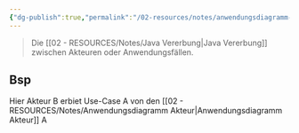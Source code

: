 ```yaml
---
{"dg-publish":true,"permalink":"/02-resources/notes/anwendungsdiagramm-generalization/","tags":["UML/Anwendungsdiagramm"],"noteIcon":"","updated":"2025-03-21T14:38:23.875+01:00"}
---
```


>Die [[02 - RESOURCES/Notes/Java Vererbung\|Java Vererbung]] zwischen Akteuren oder Anwendungsfällen.

<style> .container {font-family: sans-serif; text-align: center;} .button-wrapper button {z-index: 1;height: 40px; width: 100px; margin: 10px;padding: 5px;} .excalidraw .App-menu_top .buttonList { display: flex;} .excalidraw-wrapper { height: 800px; margin: 50px; position: relative;} :root[dir="ltr"] .excalidraw .layer-ui__wrapper .zen-mode-transition.App-menu_bottom--transition-left {transform: none;} </style><script src="https://cdn.jsdelivr.net/npm/react@17/umd/react.production.min.js"></script><script src="https://cdn.jsdelivr.net/npm/react-dom@17/umd/react-dom.production.min.js"></script><script type="text/javascript" src="https://cdn.jsdelivr.net/npm/@excalidraw/excalidraw@0/dist/excalidraw.production.min.js"></script><div id="Anwendungsdiagramm_generalization_2025-03-21_1420.00.excalidraw.md1"></div><script>(function(){const InitialData={"type":"excalidraw","version":2,"source":"https://github.com/zsviczian/obsidian-excalidraw-plugin/releases/tag/2.8.3","elements":[{"id":"BiEP683NOZ2rJqSjv8sK5","type":"arrow","x":-157,"y":-258.4375,"width":118,"height":0,"angle":0,"strokeColor":"#2f9e44","backgroundColor":"transparent","fillStyle":"solid","strokeWidth":2,"strokeStyle":"solid","roughness":1,"opacity":100,"groupIds":[],"frameId":null,"index":"a1","roundness":{"type":2},"seed":1229755259,"version":307,"versionNonce":2110342523,"isDeleted":false,"boundElements":[],"updated":1742564754781,"link":null,"locked":false,"points":[[0,0],[118,0]],"lastCommittedPoint":null,"startBinding":null,"endBinding":null,"startArrowhead":null,"endArrowhead":"triangle_outline","elbowed":false}],"appState":{"theme":"dark","viewBackgroundColor":"#ffffff","currentItemStrokeColor":"#2f9e44","currentItemBackgroundColor":"transparent","currentItemFillStyle":"solid","currentItemStrokeWidth":2,"currentItemStrokeStyle":"solid","currentItemRoughness":1,"currentItemOpacity":100,"currentItemFontFamily":5,"currentItemFontSize":20,"currentItemTextAlign":"left","currentItemStartArrowhead":null,"currentItemEndArrowhead":"triangle_outline","currentItemArrowType":"round","scrollX":741.0639124576003,"scrollY":586.5365261426739,"zoom":{"value":2},"currentItemRoundness":"round","gridSize":20,"gridStep":5,"gridModeEnabled":false,"gridColor":{"Bold":"rgba(217, 217, 217, 0.5)","Regular":"rgba(230, 230, 230, 0.5)"},"currentStrokeOptions":null,"frameRendering":{"enabled":true,"clip":true,"name":true,"outline":true},"objectsSnapModeEnabled":false,"activeTool":{"type":"selection","customType":null,"locked":false,"lastActiveTool":null}},"files":{}};InitialData.scrollToContent=true;App=()=>{const e=React.useRef(null),t=React.useRef(null),[n,i]=React.useState({width:void 0,height:void 0});return React.useEffect(()=>{i({width:t.current.getBoundingClientRect().width,height:t.current.getBoundingClientRect().height});const e=()=>{i({width:t.current.getBoundingClientRect().width,height:t.current.getBoundingClientRect().height})};return window.addEventListener("resize",e),()=>window.removeEventListener("resize",e)},[t]),React.createElement(React.Fragment,null,React.createElement("div",{className:"excalidraw-wrapper",ref:t},React.createElement(ExcalidrawLib.Excalidraw,{ref:e,width:n.width,height:n.height,initialData:InitialData,viewModeEnabled:!0,zenModeEnabled:!0,gridModeEnabled:!1})))},excalidrawWrapper=document.getElementById("Anwendungsdiagramm_generalization_2025-03-21_1420.00.excalidraw.md1");ReactDOM.render(React.createElement(App),excalidrawWrapper);})();</script>
## Bsp
<div id="Anwendungsdiagramm_generalization_2025-03-21_1418.09.excalidraw.md2"></div><script>(function(){const InitialData={"type":"excalidraw","version":2,"source":"https://github.com/zsviczian/obsidian-excalidraw-plugin/releases/tag/2.8.3","elements":[{"id":"pu78ffyCAxyHzyumU9nlY","type":"rectangle","x":-344.48095617878255,"y":-436.9375,"width":944,"height":587,"angle":0,"strokeColor":"#1e1e1e","backgroundColor":"transparent","fillStyle":"solid","strokeWidth":2,"strokeStyle":"solid","roughness":1,"opacity":100,"groupIds":[],"frameId":null,"index":"a0","roundness":{"type":3},"seed":225609237,"version":135,"versionNonce":1343210101,"isDeleted":false,"boundElements":[],"updated":1742563094800,"link":null,"locked":false},{"id":"_S6AegJqbDLzVNM0D6fq2","type":"ellipse","x":-517.4809561787825,"y":-362.9375,"width":122,"height":121,"angle":0,"strokeColor":"#1e1e1e","backgroundColor":"transparent","fillStyle":"solid","strokeWidth":2,"strokeStyle":"solid","roughness":1,"opacity":100,"groupIds":[],"frameId":null,"index":"a1","roundness":{"type":2},"seed":1841494901,"version":103,"versionNonce":1983491029,"isDeleted":false,"boundElements":[],"updated":1742563094800,"link":null,"locked":false},{"id":"_apdOh8l8C0DiodwUgabE","type":"line","x":-453.48095617878255,"y":-236.9375,"width":7,"height":200,"angle":0,"strokeColor":"#1e1e1e","backgroundColor":"transparent","fillStyle":"solid","strokeWidth":2,"strokeStyle":"solid","roughness":1,"opacity":100,"groupIds":[],"frameId":null,"index":"a2","roundness":{"type":2},"seed":1260242133,"version":104,"versionNonce":102721845,"isDeleted":false,"boundElements":[],"updated":1742563094800,"link":null,"locked":false,"points":[[0,0],[-7,200]],"lastCommittedPoint":null,"startBinding":null,"endBinding":null,"startArrowhead":null,"endArrowhead":null},{"id":"z3DkPu8q6QJnz9pFsJbE7","type":"line","x":-455.48095617878255,"y":-202.9375,"width":32,"height":33,"angle":0,"strokeColor":"#1e1e1e","backgroundColor":"transparent","fillStyle":"solid","strokeWidth":2,"strokeStyle":"solid","roughness":1,"opacity":100,"groupIds":[],"frameId":null,"index":"a3","roundness":{"type":2},"seed":957899317,"version":49,"versionNonce":19298965,"isDeleted":false,"boundElements":[],"updated":1742563094800,"link":null,"locked":false,"points":[[0,0],[32,33]],"lastCommittedPoint":null,"startBinding":null,"endBinding":null,"startArrowhead":null,"endArrowhead":null},{"id":"IfL0GJl5qH4E1bHPURgkJ","type":"line","x":-454.48095617878255,"y":-200.9375,"width":31,"height":31,"angle":0,"strokeColor":"#1e1e1e","backgroundColor":"transparent","fillStyle":"solid","strokeWidth":2,"strokeStyle":"solid","roughness":1,"opacity":100,"groupIds":[],"frameId":null,"index":"a4","roundness":{"type":2},"seed":1016615829,"version":53,"versionNonce":537157621,"isDeleted":false,"boundElements":[],"updated":1742563094800,"link":null,"locked":false,"points":[[0,0],[-31,31]],"lastCommittedPoint":null,"startBinding":null,"endBinding":null,"startArrowhead":null,"endArrowhead":null},{"id":"OgP_4MR494w6vYbVlKLa6","type":"line","x":-458.48095617878255,"y":-44.9375,"width":58,"height":32,"angle":0,"strokeColor":"#1e1e1e","backgroundColor":"transparent","fillStyle":"solid","strokeWidth":2,"strokeStyle":"solid","roughness":1,"opacity":100,"groupIds":[],"frameId":null,"index":"a5","roundness":{"type":2},"seed":567482613,"version":60,"versionNonce":1757321557,"isDeleted":false,"boundElements":[],"updated":1742563094800,"link":null,"locked":false,"points":[[0,0],[58,32]],"lastCommittedPoint":null,"startBinding":null,"endBinding":null,"startArrowhead":null,"endArrowhead":null},{"id":"I7oabUnVkbobnTbPov7BA","type":"line","x":-463.48095617878255,"y":-45.9375,"width":56,"height":44,"angle":0,"strokeColor":"#1e1e1e","backgroundColor":"transparent","fillStyle":"solid","strokeWidth":2,"strokeStyle":"solid","roughness":1,"opacity":100,"groupIds":[],"frameId":null,"index":"a6","roundness":{"type":2},"seed":307114581,"version":50,"versionNonce":78292661,"isDeleted":false,"boundElements":[],"updated":1742563094800,"link":null,"locked":false,"points":[[0,0],[-56,44]],"lastCommittedPoint":null,"startBinding":null,"endBinding":null,"startArrowhead":null,"endArrowhead":null},{"id":"Iz-HmJfrdoo1pTMhTjC7j","type":"ellipse","x":-51.48095617878255,"y":-243.9375,"width":245,"height":116,"angle":0,"strokeColor":"#1e1e1e","backgroundColor":"transparent","fillStyle":"solid","strokeWidth":2,"strokeStyle":"solid","roughness":1,"opacity":100,"groupIds":[],"frameId":null,"index":"a7","roundness":{"type":2},"seed":1793007541,"version":60,"versionNonce":1450051605,"isDeleted":false,"boundElements":[{"type":"text","id":"bZtbYYMM"},{"id":"U6g_jlp3ftk-zVQjkqOlL","type":"arrow"}],"updated":1742563094800,"link":null,"locked":false},{"id":"bZtbYYMM","type":"text","x":15.078516836802876,"y":-198.44969330881975,"width":111.639892578125,"height":25,"angle":0,"strokeColor":"#1e1e1e","backgroundColor":"transparent","fillStyle":"solid","strokeWidth":2,"strokeStyle":"solid","roughness":1,"opacity":100,"groupIds":[],"frameId":null,"index":"a8","roundness":null,"seed":1370186005,"version":46,"versionNonce":1983147835,"isDeleted":false,"boundElements":[],"updated":1742564235739,"link":null,"locked":false,"text":"Use-Case A","rawText":"Use-Case A","fontSize":20,"fontFamily":5,"textAlign":"center","verticalAlign":"middle","containerId":"Iz-HmJfrdoo1pTMhTjC7j","originalText":"Use-Case A","autoResize":true,"lineHeight":1.25},{"id":"U6g_jlp3ftk-zVQjkqOlL","type":"arrow","x":-447.48095617878255,"y":-137.9375,"width":378.03676517892416,"height":44.00427954463666,"angle":0,"strokeColor":"#1e1e1e","backgroundColor":"transparent","fillStyle":"solid","strokeWidth":2,"strokeStyle":"solid","roughness":1,"opacity":100,"groupIds":[],"frameId":null,"index":"a9","roundness":{"type":2},"seed":203978357,"version":124,"versionNonce":606888635,"isDeleted":false,"boundElements":[],"updated":1742564765292,"link":null,"locked":false,"points":[[0,0],[378.03676517892416,-44.00427954463666]],"lastCommittedPoint":null,"startBinding":null,"endBinding":{"elementId":"Iz-HmJfrdoo1pTMhTjC7j","focus":0.20684910792804123,"gap":18.156966818744664,"fixedPoint":null},"startArrowhead":null,"endArrowhead":"arrow","elbowed":false},{"id":"zBXzthAb","type":"text","x":-500.48095617878255,"y":42.897791395579816,"width":133.21990966796875,"height":25,"angle":0,"strokeColor":"#1e1e1e","backgroundColor":"transparent","fillStyle":"solid","strokeWidth":2,"strokeStyle":"solid","roughness":1,"opacity":100,"groupIds":[],"frameId":null,"index":"aA","roundness":null,"seed":354148309,"version":60,"versionNonce":1065349019,"isDeleted":false,"boundElements":[],"updated":1742564241038,"link":null,"locked":false,"text":"Akteurname A","rawText":"Akteurname A","fontSize":20,"fontFamily":5,"textAlign":"left","verticalAlign":"top","containerId":null,"originalText":"Akteurname A","autoResize":true,"lineHeight":1.25},{"id":"jCvlR3HUy6tQ694FO5aVg","type":"ellipse","x":-65.09552719074304,"y":201.0625,"width":122,"height":121,"angle":0,"strokeColor":"#1e1e1e","backgroundColor":"transparent","fillStyle":"solid","strokeWidth":2,"strokeStyle":"solid","roughness":1,"opacity":100,"groupIds":[],"frameId":null,"index":"aB","roundness":{"type":2},"seed":525228187,"version":139,"versionNonce":1817357781,"isDeleted":false,"boundElements":[],"updated":1742563108679,"link":null,"locked":false},{"id":"jmofJLoKiSjA0dAHO4XPC","type":"line","x":-1.0955271907430415,"y":327.0625,"width":7,"height":200,"angle":0,"strokeColor":"#1e1e1e","backgroundColor":"transparent","fillStyle":"solid","strokeWidth":2,"strokeStyle":"solid","roughness":1,"opacity":100,"groupIds":[],"frameId":null,"index":"aC","roundness":{"type":2},"seed":1791921467,"version":140,"versionNonce":365439797,"isDeleted":false,"boundElements":[],"updated":1742563108679,"link":null,"locked":false,"points":[[0,0],[-7,200]],"lastCommittedPoint":null,"startBinding":null,"endBinding":null,"startArrowhead":null,"endArrowhead":null},{"id":"BNgI8UAEheExhniaRzq4f","type":"line","x":-3.0955271907430415,"y":361.0625,"width":32,"height":33,"angle":0,"strokeColor":"#1e1e1e","backgroundColor":"transparent","fillStyle":"solid","strokeWidth":2,"strokeStyle":"solid","roughness":1,"opacity":100,"groupIds":[],"frameId":null,"index":"aD","roundness":{"type":2},"seed":228535771,"version":85,"versionNonce":1650916501,"isDeleted":false,"boundElements":[],"updated":1742563108679,"link":null,"locked":false,"points":[[0,0],[32,33]],"lastCommittedPoint":null,"startBinding":null,"endBinding":null,"startArrowhead":null,"endArrowhead":null},{"id":"06vP-CVHgHErfDkYYn0Bx","type":"line","x":-2.0955271907430415,"y":363.0625,"width":31,"height":31,"angle":0,"strokeColor":"#1e1e1e","backgroundColor":"transparent","fillStyle":"solid","strokeWidth":2,"strokeStyle":"solid","roughness":1,"opacity":100,"groupIds":[],"frameId":null,"index":"aE","roundness":{"type":2},"seed":450017915,"version":89,"versionNonce":1239720437,"isDeleted":false,"boundElements":[],"updated":1742563108679,"link":null,"locked":false,"points":[[0,0],[-31,31]],"lastCommittedPoint":null,"startBinding":null,"endBinding":null,"startArrowhead":null,"endArrowhead":null},{"id":"8EBElW1lkvVEo4VdrSj3b","type":"line","x":-6.0955271907430415,"y":519.0625,"width":58,"height":32,"angle":0,"strokeColor":"#1e1e1e","backgroundColor":"transparent","fillStyle":"solid","strokeWidth":2,"strokeStyle":"solid","roughness":1,"opacity":100,"groupIds":[],"frameId":null,"index":"aF","roundness":{"type":2},"seed":522957595,"version":96,"versionNonce":826710869,"isDeleted":false,"boundElements":[],"updated":1742563108679,"link":null,"locked":false,"points":[[0,0],[58,32]],"lastCommittedPoint":null,"startBinding":null,"endBinding":null,"startArrowhead":null,"endArrowhead":null},{"id":"vywzvB3icBxQ236VKsB2g","type":"line","x":-11.095527190743042,"y":518.0625,"width":56,"height":44,"angle":0,"strokeColor":"#1e1e1e","backgroundColor":"transparent","fillStyle":"solid","strokeWidth":2,"strokeStyle":"solid","roughness":1,"opacity":100,"groupIds":[],"frameId":null,"index":"aG","roundness":{"type":2},"seed":1797035963,"version":86,"versionNonce":1088579765,"isDeleted":false,"boundElements":[],"updated":1742563108679,"link":null,"locked":false,"points":[[0,0],[-56,44]],"lastCommittedPoint":null,"startBinding":null,"endBinding":null,"startArrowhead":null,"endArrowhead":null},{"id":"1ztQvqd6","type":"text","x":-66.09552719074304,"y":580.0625,"width":135.21990966796875,"height":25,"angle":0,"strokeColor":"#1e1e1e","backgroundColor":"transparent","fillStyle":"solid","strokeWidth":2,"strokeStyle":"solid","roughness":1,"opacity":100,"groupIds":[],"frameId":null,"index":"aH","roundness":null,"seed":482863195,"version":108,"versionNonce":644861627,"isDeleted":false,"boundElements":[],"updated":1742564246376,"link":null,"locked":false,"text":"Akteurname B","rawText":"Akteurname B","fontSize":20,"fontFamily":5,"textAlign":"left","verticalAlign":"top","containerId":null,"originalText":"Akteurname B","autoResize":true,"lineHeight":1.25},{"id":"mn7mFMgHxWEyMd7zHLXlj","type":"arrow","x":-59,"y":423.5625,"width":369,"height":340,"angle":0,"strokeColor":"#2f9e44","backgroundColor":"transparent","fillStyle":"solid","strokeWidth":2,"strokeStyle":"solid","roughness":1,"opacity":100,"groupIds":[],"frameId":null,"index":"aI","roundness":{"type":2},"seed":1018254517,"version":144,"versionNonce":455042005,"isDeleted":false,"boundElements":[],"updated":1742564771584,"link":null,"locked":false,"points":[[0,0],[-320,-41],[-369,-340]],"lastCommittedPoint":null,"startBinding":null,"endBinding":null,"startArrowhead":null,"endArrowhead":"triangle_outline","elbowed":false}],"appState":{"theme":"dark","viewBackgroundColor":"#ffffff","currentItemStrokeColor":"#2f9e44","currentItemBackgroundColor":"transparent","currentItemFillStyle":"solid","currentItemStrokeWidth":2,"currentItemStrokeStyle":"solid","currentItemRoughness":1,"currentItemOpacity":100,"currentItemFontFamily":5,"currentItemFontSize":20,"currentItemTextAlign":"left","currentItemStartArrowhead":null,"currentItemEndArrowhead":"triangle_outline","currentItemArrowType":"round","scrollX":1032.557186327096,"scrollY":464.3585069103657,"zoom":{"value":1.197187},"currentItemRoundness":"round","gridSize":20,"gridStep":5,"gridModeEnabled":false,"gridColor":{"Bold":"rgba(217, 217, 217, 0.5)","Regular":"rgba(230, 230, 230, 0.5)"},"currentStrokeOptions":null,"frameRendering":{"enabled":true,"clip":true,"name":true,"outline":true},"objectsSnapModeEnabled":false,"activeTool":{"type":"selection","customType":null,"locked":false,"lastActiveTool":null}},"files":{}};InitialData.scrollToContent=true;App=()=>{const e=React.useRef(null),t=React.useRef(null),[n,i]=React.useState({width:void 0,height:void 0});return React.useEffect(()=>{i({width:t.current.getBoundingClientRect().width,height:t.current.getBoundingClientRect().height});const e=()=>{i({width:t.current.getBoundingClientRect().width,height:t.current.getBoundingClientRect().height})};return window.addEventListener("resize",e),()=>window.removeEventListener("resize",e)},[t]),React.createElement(React.Fragment,null,React.createElement("div",{className:"excalidraw-wrapper",ref:t},React.createElement(ExcalidrawLib.Excalidraw,{ref:e,width:n.width,height:n.height,initialData:InitialData,viewModeEnabled:!0,zenModeEnabled:!0,gridModeEnabled:!1})))},excalidrawWrapper=document.getElementById("Anwendungsdiagramm_generalization_2025-03-21_1418.09.excalidraw.md2");ReactDOM.render(React.createElement(App),excalidrawWrapper);})();</script>

Hier Akteur B erbiet Use-Case A von den [[02 - RESOURCES/Notes/Anwendungsdiagramm Akteur\|Anwendungsdiagramm Akteur]] A